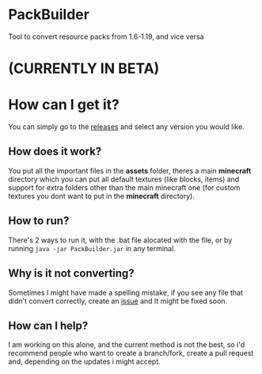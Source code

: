 # PackBuilder

Tool to convert resource packs from 1.6-1.19, and vice versa

# (CURRENTLY IN BETA)

# How can I get it?

You can simply go to the [releases](https://github.com/BrunoGamerGH/PackBuilder/releases) and select any version you would like.

## How does it work?

You put all the important files in the **assets** folder, theres a main **minecraft** directory which you can put all default textures (like blocks, items) and support for extra folders other than the main minecraft one (for custom textures you dont want to put in the **minecraft** directory).

## How to run?

There's 2 ways to run it, with the .bat file alocated with the file, or by running `java -jar PackBuilder.jar` in any terminal.

## Why is it not converting?

Sometimes I might have made a spelling mistake, if you see any file that didn't convert correctly, create an [issue](https://github.com/BrunoGamerGH/PackBuilder/issues) and It might be fixed soon.

## How can I help?

I am working on this alone, and the current method is not the best, so i'd recommend people who want to create a branch/fork, create a pull request and, depending on the updates i might accept.

